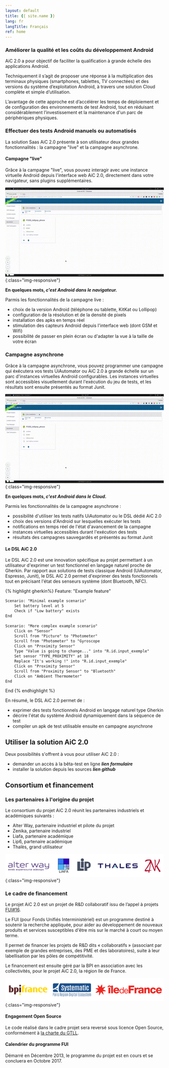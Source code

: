 ```yaml
---
layout: default
title: {{ site.name }}
lang: fr
langTitle: Français
ref: home
---
```


### Améliorer la qualité et les coûts du développement Android

AiC 2.0 a pour objectif de faciliter la qualification à grande échelle des applications Android.

Techniquement il s’agit de proposer une réponse à la multiplication des terminaux physiques (smartphones, tablettes, TV connectées) et des versions du système d’exploitation Android, à travers une solution Cloud complète et simple d’utilisation.

L’avantage de cette approche est d’accélérer les temps de déploiement et de configuration des environnements de test Android, tout en réduisant considérablement l’investissement et la maintenance d'un parc de périphériques physiques.

### Effectuer des tests Android manuels ou automatisés

La solution Saas AiC 2.0 présente à son utilisateur deux grandes fonctionnalités : la campagne "live" et la campagne asynchrone.

#### Campagne "live"

Grâce à la campagne "live", vous pouvez interagir avec une instance virtuelle Android depuis l'interface web AiC 2.0, directement dans votre navigateur, sans plugins supplémentaires.

![AiC Live Campaign](/img/AiC_live_campaign.gif){:class="img-responsive"}

__En quelques mots, _c'est Android dans le navigateur.___

Parmis les fonctionnalités de la campagne live :

- choix de la version Android (téléphone ou tablette, KitKat ou Lollipop)
- configuration de la résolution et de la densité de pixels
- installation des apks en temps réel
- stimulation des capteurs Android depuis l'interface web (dont GSM et Wifi)
- possibilité de passer en plein écran ou d'adapter la vue à la taille de votre écran

### Campagne asynchrone

Grâce à la campagne asynchrone, vous pouvez programmer une campagne qui éxécutera vos tests UiAutomator ou AiC 2.0 à grande échelle sur un parc d'instances virtuelles Android configurables. Les instances virtuelles sont accessibles visuellement durant l'exécution du jeu de tests, et les résultats sont ensuite présentés au format Junit. 

![AiC Live Campaign](/img/AiC_live_campaign.gif){:class="img-responsive"}

__En quelques mots, _c'est Android dans le Cloud.___

Parmis les fonctionnalités de la campagne asynchrone :

- possibilité d'utiliser les tests natifs UiAutomator ou le DSL dédié AiC 2.0
- choix des versions d'Android sur lesquelles exécuter les tests
- notifications en temps réel de l'état d'avancement de la campagne
- instances virtuelles accessibles durant l'exécution des tests
- résultats des campagnes sauvegardés et présentés au format Junit

#### Le DSL AiC 2.0
Le DSL AiC 2.0 est une innovation spécifique au projet permettant à un utilisateur d'exprimer un test fonctionnel en langage naturel proche de Gherkin. Par rapport aux solutions de tests classique Android (UiAutomator, Espresso, Junit), le DSL AiC 2.0 permet d'exprimer des tests fonctionnels tout en précisant l'état des senseurs système (dont Bluetooth, NFC).

{% highlight gherkin%}
Feature: "Example feature"

    Scenario: "Minimal example scenario"
        Set battery level at 5
        Check if "Low battery" exists
    End

    Scenario: "More complex example scenario"
        Click on “Sensor”
        Scroll from "Picture" to "Photometer"
        Scroll from "Photometer" to "Gyroscope
        Click on "Proximity Sensor"
        Type "Value is going to change..." into "R.id.input_exemple"
        Set sensor "TYPE_PROXIMITY" at 18
        Replace "It's working !" into "R.id.input_exemple"
        Click on "Proximity Sensor"
        Scroll from "Proximity Sensor" to "Bluetooth"
        Click on "Ambient Thermometer"
    End

End
{% endhighlight %}


En résumé, le DSL AiC 2.0 permet de :

- exprimer des tests fonctionnels Android en langage naturel type Gherkin
- décrire l'état du système Android dynamiquement dans la séquence de test
- compiler un apk de test utilisable ensuite en campagne asynchrone

## Utiliser la solution AiC 2.0

Deux possibilités s'offrent à vous pour utiliser AiC 2.0 :

- demander un accès à la bêta-test en ligne ***lien formulaire***
- installer la solution depuis les sources ***lien github***

## Consortium et financement

### Les partenaires à l'origine du projet
Le consortium du projet AiC 2.0 réunit les partenaires industriels et académiques suivants : 

- Alter Way, partenaire industriel et pilote du projet
- Zenika, partenaire industriel
- Liafa, partenaire académique
- Lip6, partenaire académique
- Thalès, grand utilisateur

![AiC Partners Logo](/img/AiC_partners_logo.png){:class="img-responsive"}

### Le cadre de financement
Le projet AiC 2.0 est un projet de R&D collaboratif issu de l’appel à projets [FUI#16](http://www.systematic-paris-region.org/fr/actualites/le-16e-appel-a-projets-fui-retient-12-projets-labellises-par-systematic-paris-region). 

Le FUI (pour Fonds Unifiés Interministériel) est un programme destiné à soutenir la recherche appliquée, pour aider au développement de nouveaux produits et services susceptibles d'être mis sur le marché à court ou moyen terme.

Il permet de financer les projets de R&D dits « collaboratifs » (associant par exemple de grandes entreprises, des PME et des laboratoires), suite à leur labellisation par les pôles de compétitivité.

Le financement est ensuite géré par la BPI en association avec les collectivités, pour le projet AiC 2.0, la région Ile de France.

![AiC Financial Logo](/img/AiC_financial_logo.png){:class="img-responsive"}

#### Engagement Open Source
Le code réalisé dans le cadre projet sera reversé sous licence Open Source, conformément à [la charte du GTLL](http://www.systematic-paris-region.org/fr/logiciel-libre/propos/charte).

#### Calendrier du programme FUI
Démarré en Décembre 2013, le programme du projet est en cours et se concluera en Octobre 2017.


